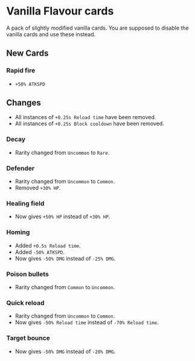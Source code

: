 # Vanilla Flavour cards

A pack of slightly modified vanilla cards. You are supposed to disable the vanilla cards and use these instead.

## New Cards

### Rapid fire

- `+50% ATKSPD`

## Changes

- All instances of `+0.25s Reload time` have been removed.
- All instances of `+0.25s Block cooldown` have been removed.

### Decay

- Rarity changed from `Uncommon` to `Rare`.

### Defender

- Rarity changed from `Uncommon` to `Common`.
- Removed `+30% HP`.

### Healing field

- Now gives `+50% HP` instead of `+30% HP`.

### Homing

- Added `+0.5s Reload time`.
- Added `-50% ATKSPD`.
- Now gives `-50% DMG` instead of `-25% DMG`.

### Poison bullets

- Rarity changed from `Common` to `Uncommon`.

### Quick reload

- Rarity changed from `Uncommon` to `Common`.
- Now gives `-50% Reload time` instead of `-70% Reload time`.

### Target bounce

- Now gives `-50% DMG` instead of `-20% DMG`.